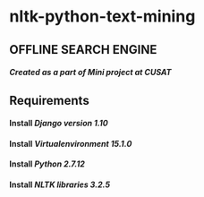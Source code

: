 # nltk-python-text-mining
## OFFLINE SEARCH ENGINE

##### Created as a part of Mini project at CUSAT


## Requirements

####  Install *Django version 1.10*

#### Install *Virtualenvironment 15.1.0*

#### Install *Python 2.7.12*

#### Install *NLTK libraries 3.2.5*

